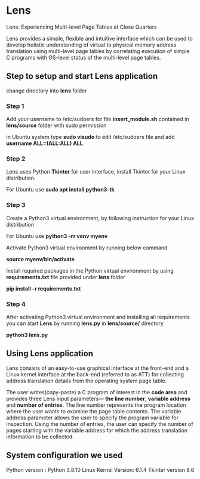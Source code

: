 # Lens
Lens: Experiencing Multi-level Page Tables at Close Quarters

Lens provides a simple, flexible and intuitive interface which can be used to develop holistic understanding of virtual to physical memory address translation using multi-level page tables by correlating execution of simple C programs with OS-level status of the multi-level page tables.

## Step to setup and start Lens application

change directory into **lens** folder
### Step 1
Add your username to /etc/sudoers for file **insert\_module.sh** contained in **lens/source** folder with sudo permission

in Ubuntu system type **sudo visudo** to edit  /etc/sudoers file and add **username ALL=(ALL:ALL) ALL**


### Step 2
Lens uses Python **Tkinter** for user interface, install Tkinter for your Linux distribution.

For Ubuntu use **sudo apt install python3-tk**

### Step 3
Create a Python3 virtual environment, by following instruction for your Linux distribution

For Ubuntu use **python3 -m venv myenv**

Activate Python3 virtual environment by running below command

**source myenv/bin/activate**

Install required packages in the Python virtual environment by using **requirements.txt** file provided under **lens** folder

**pip install -r requirements.txt**

### Step 4
After activating Python3 virtual environment and installing all requirements you can start **Lens** by running **lens.py** in **lens/source/** directory

**python3 lens.py**

## Using Lens application
Lens consists of an easy-to-use graphical interface at the front-end and a Linux kernel interface at the back-end (referred to as ATT) for collecting
address translation details from the operating system page table.

The user writes(copy-paste) a C program of interest in the **code area** and provides three Lens input parameters— **the line number**, **variable address** and **number of entries**. The line number represents the program location where the user wants to examine the page table contents. The variable address parameter allows the user to specify the program variable for inspection. Using the number of entries, the user can specify the number of pages starting with the variable address for which the address translation information to be collected. 

## System configuration we used
Python version : Python 3.8.10
Linux Kernel Version: 6.1.4
Tkinter version 8.6
